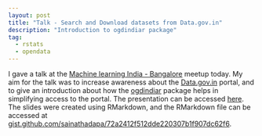```yaml
---
layout: post
title: "Talk - Search and Download datasets from Data.gov.in"
description: "Introduction to ogdindiar package"
tag:
  - rstats
  - opendata
---
```


I gave a talk at the [Machine learning India - Bangalore](https://www.meetup.com/Machine-Learning-India-Bangalore/) meetup today. My aim for the talk was to increase awareness about the [Data.gov.in](https://data.gov.in/) portal, and to give an introduction about how the [ogdindiar](https://github.com/steadyfish/ogdindiar) package helps in simplifying access to the portal. The presentation can be accessed [here](/2017-03-25-ogdindar-presentation). The slides were created using RMarkdown, and the RMarkdown file can be accessed at [gist.github.com/sainathadapa/72a2412f512dde220307b1f907dc62f6](https://gist.github.com/sainathadapa/72a2412f512dde220307b1f907dc62f6).
